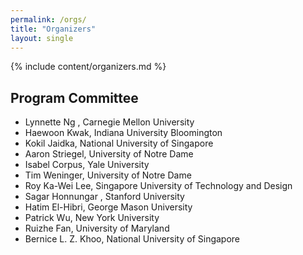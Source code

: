 ```yaml
---
permalink: /orgs/
title: "Organizers"
layout: single
---
```


{% include content/organizers.md %}

<!--more-->

## Program Committee

- Lynnette Ng ,   Carnegie Mellon University
- Haewoon Kwak,   Indiana University Bloomington
- Kokil Jaidka,   National University of Singapore
- Aaron Striegel,   University of Notre Dame
- Isabel Corpus,   Yale University
- Tim Weninger,   University of Notre Dame
- Roy Ka-Wei Lee,   Singapore University of Technology and Design
- Sagar Honnungar ,   Stanford University
- Hatim El-Hibri,   George Mason University
- Patrick Wu,   New York University
- Ruizhe Fan,   University of Maryland
- Bernice L. Z. Khoo,   National University of Singapore